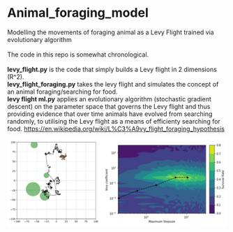 # Animal_foraging_model
Modelling the movements of foraging animal as a Levy Flight trained via evolutionary algorithm <br/>
<br/>
The code in this repo is somewhat chronological. <br/>
<br/>
**levy_flight.py** is the code that simply builds a Levy flight in 2 dimensions (R^2). <br/>
**levy_flight_foraging.py** takes the levy flight and simulates the concept of an animal foraging/searching for food. <br/>
**levy flight ml.py** applies an evolutionary algorithm (stochastic gradient descent) on the parameter space that governs the Levy flight
and thus providing evidence that over time animals have evolved from searching randomly, to utilising the Levy flight as a means of
efficienty searching for food. https://en.wikipedia.org/wiki/L%C3%A9vy_flight_foraging_hypothesis <br/>

![Animal Foraging Example](foraging_plots.png)
 
